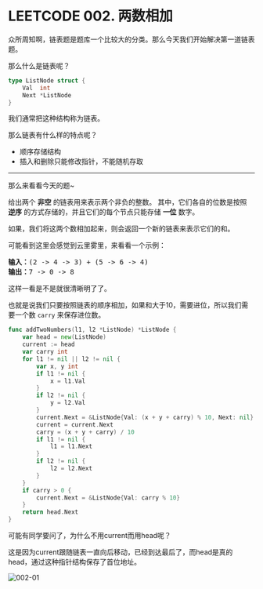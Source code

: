 # LEETCODE 002. 两数相加


众所周知啊，链表题是题库一个比较大的分类。那么今天我们开始解决第一道链表题。

那么什么是链表呢？

```go
type ListNode struct {
	Val  int
	Next *ListNode
}
```
我们通常把这种结构称为链表。

那么链表有什么样的特点呢？
- 顺序存储结构
- 插入和删除只能修改指针，不能随机存取

---

那么来看看今天的题~

给出两个 **非空** 的链表用来表示两个非负的整数。
其中，它们各自的位数是按照 **逆序** 的方式存储的，并且它们的每个节点只能存储 **一位** 数字。

如果，我们将这两个数相加起来，则会返回一个新的链表来表示它们的和。

可能看到这里会感觉到云里雾里，来看看一个示例：

<pre><strong>输入：</strong>(2 -&gt; 4 -&gt; 3) + (5 -&gt; 6 -&gt; 4)
<strong>输出：</strong>7 -&gt; 0 -&gt; 8
</pre>

这样一看是不是就很清晰明了了。

也就是说我们只要按照链表的顺序相加，如果和大于10，需要进位，所以我们需要一个数 `carry` 来保存进位数。

```go
func addTwoNumbers(l1, l2 *ListNode) *ListNode {
	var head = new(ListNode)
	current := head
	var carry int
	for l1 != nil || l2 != nil {
		var x, y int
		if l1 != nil {
			x = l1.Val
		}
		if l2 != nil {
			y = l2.Val
		}
		current.Next = &ListNode{Val: (x + y + carry) % 10, Next: nil}
		current = current.Next
		carry = (x + y + carry) / 10
		if l1 != nil {
			l1 = l1.Next
		}
		if l2 != nil {
			l2 = l2.Next
		}
	}
	if carry > 0 {
		current.Next = &ListNode{Val: carry % 10}
	}
	return head.Next
}
```

可能有同学要问了，为什么不用current而用head呢？

这是因为current跟随链表一直向后移动，已经到达最后了，而head是真的head，通过这种指针结构保存了首位地址。

![002-01](https://gitee.com/zongl/cloudImage/raw/master/images/2021/01/28/002-01.png)